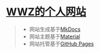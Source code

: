 # [WWZ的个人网站](https://zehyrw.github.io)

> * 网站生成基于[MkDocs](https://www.mkdocs.org/)<br>
> * 网站主题基于[Material](https://github.com/squidfunk/mkdocs-material)<br>
> * 网站托管基于[GitHub Pages](https://pages.github.com/)<br>
